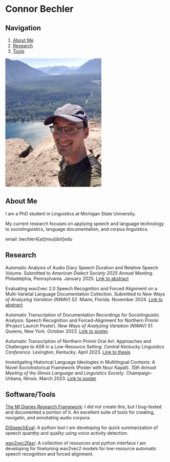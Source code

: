 # Connor Bechler

## Navigation
1. [About Me](#AboutMe)
2. [Research](#Research)
3. [Tools](#Tools)

<img src="/resources/cb_photo.jpg" alt="Photo of Connor standing on top of cliff in a baseball cap" width="300"/>

<a id='AboutMe'></a>

## About Me

I am a PhD student in Linguistics at Michigan State University.

My current research focuses on applying speech and language technology to sociolinguistics, language documentation, and corpus linguistics.

email: bechler4[at]msu[dot]edu

<a id='Research'></a>

## Research

Automatic Analysis of Audio Diary Speech Duration and Relative Speech Volume. Submitted to _American Dialect Society 2025 Annual Meeting_. Philadelphia, Pennsylvania. January 2025. [Link to abstract](https://github.com/ConnorBechler/ConnorBechler.github.io/blob/main/research/ADS%202025%20Abstract.pdf)

Evaluating wav2vec 2.0 Speech Recognition and Forced Alignment on a Multi-Varietal Language Documentation Collection. Submitted to _New Ways of Analyzing Variation (NWAV) 52_. Miami, Florida. November 2024. [Link to abstract](https://github.com/ConnorBechler/ConnorBechler.github.io/blob/main/research/NWAV%2052%20Abstract.pdf)

Automatic Transcription of Documentation Recordings for Sociolinguistic Analysis: Speech Recognition and Forced-Alignment for Northern Prinmi (Project Launch Poster). _New Ways of Analyzing Variation (NWAV) 51_. Queens, New York. October 2023. [Link to poster](https://github.com/ConnorBechler/ConnorBechler.github.io/blob/main/research/NWAV_51_Poster_Final.pdf)

Automatic Transcription of Northern Prinmi Oral Art: Approaches and Challenges to ASR in a Low-Resource Setting. _Central Kentucky Linguistics Conference_. Lexington, Kentucky. April 2023. [Link to thesis](https://uknowledge.uky.edu/ltt_etds/51/)

Investigating Historical Language Ideologies in Multilingual Contexts: A Novel Sociohistorical Framework (Poster with Nour Kayali). _15th Annual Meeting of the Illinois Language and Linguistics Society_. Champaign-Urbana, Illinois. March 2023. [Link to poster](https://github.com/ConnorBechler/ConnorBechler.github.io/blob/main/research/ills_poster-2023.pdf)

<a id='Tools'></a>

## Software/Tools

[The MI Diaries Research Framework](https://github.com/midiaries/datahub): I did not create this, but I bug-tested and documented a portion of it. An excellent suite of tools for creating, navigatin, and annotating audio corpora. 

[DiSpeechEval](https://github.com/ConnorBechler/dispeecheval): A python tool I am developing for quick summarization of speech quantity and quality using voice activity detection.

[wav2vec2fasr](https://github.com/ConnorBechler/wav2vec2fasr-repo): A collection of resources and python interface I am developing for finetuning wav2vec2 models for low-resource automatic speech recognition and forced alignment.
